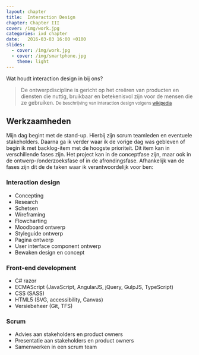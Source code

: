 ```yaml
---
layout: chapter
title:  Interaction Design
chapter: Chapter III
cover: /img/work.jpg
categories: ixd chapter
date:   2016-03-03 16:00 +0100
slides:
  - cover: /img/work.jpg
  - cover: /img/smartphone.jpg
    theme: light
---
```


Wat houdt interaction design in bij ons?

> De ontwerpdiscipline is gericht op het creëren van producten en diensten die nuttig, bruikbaar en betekenisvol zijn voor de mensen die ze gebruiken. <small>De beschrijving van interaction design volgens [wikipedia](https://nl.wikipedia.org/wiki/Interaction_design)</small>

## Werkzaamheden
Mijn dag begint met de stand-up. Hierbij zijn scrum teamleden en eventuele stakeholders. Daarna ga ik verder waar ik de vorige dag was gebleven of begin ik met backlog-item met de hoogste prioriteit. Dit item kan in verschillende fases zijn. Het project kan in de conceptfase zijn, maar ook in de ontwerp-/onderzoeksfase of in de afrondingsfase. Afhankelijk van de fases zijn dit de de taken waar ik verantwoordelijk voor ben:

### Interaction design
- Concepting
- Research
- Schetsen
- Wireframing
- Flowcharting
- Moodboard ontwerp
- Styleguide ontwerp 
- Pagina ontwerp 
- User interface component ontwerp
- Bewaken design en concept

### Front-end development
- C# razor
- ECMAScript (JavaScript, AngularJS, jQuery, GulpJS, TypeScript)
- CSS (SASS)
- HTML5 (SVG, accessibility, Canvas)
- Versiebeheer (Git, TFS)

### Scrum
- Advies aan stakeholders en product owners
- Presentatie aan stakeholders en product owners
- Samenwerken in een scrum team


